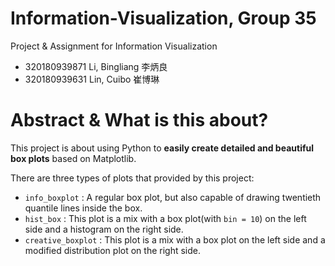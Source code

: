 # Information-Visualization, Group 35
Project &amp; Assignment for Information Visualization

- 320180939871 Li, Bingliang 李炳良
- 320180939631 Lin, Cuibo 崔博琳

# Abstract & What is this about?

This project is about using Python to **easily create detailed and beautiful box plots** based on Matplotlib. 

There are three types of plots that provided by this project:  

- `info_boxplot` : A regular box plot, but also capable of drawing twentieth quantile lines inside the box.
- `hist_box` : This plot is a mix with a box plot(with `bin = 10`) on the left side and a histogram on the right side.
- `creative_boxplot` : This plot is a mix with a box plot on the left side and a modified distribution plot on the right side.
